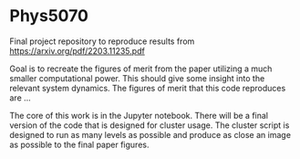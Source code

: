 # Phys5070
Final project repository to reproduce results from https://arxiv.org/pdf/2203.11235.pdf

Goal is to recreate the figures of merit from the paper utilizing a much smaller computational power. This should give some insight into the relevant system dynamics. The figures of merit that this code reproduces are ...

The core of this work is in the Jupyter notebook. There will be a final version of the code that is designed for cluster usage. The cluster script is designed to run as many levels as possible and produce as close an image as possible to the final paper figures.

